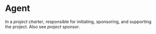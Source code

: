# Agent


In a *project charter*, responsible for initiating, sponsoring, and
supporting the project. Also see *project sponsor*.

